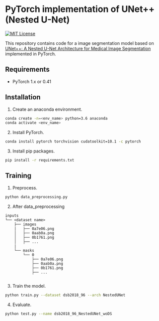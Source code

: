 # PyTorch implementation of UNet++ (Nested U-Net)
[![MIT License](http://img.shields.io/badge/license-MIT-blue.svg?style=flat)](LICENSE)

This repository contains code for a image segmentation model based on [UNet++: A Nested U-Net Architecture for Medical Image Segmentation](https://arxiv.org/abs/1807.10165) implemented in PyTorch.

## Requirements
- PyTorch 1.x or 0.41

## Installation
1. Create an anaconda environment.
```sh
conda create -n=<env_name> python=3.6 anaconda
conda activate <env_name>
```
2. Install PyTorch.
```sh
conda install pytorch torchvision cudatoolkit=10.1 -c pytorch
```
3. Install pip packages.
```sh
pip install -r requirements.txt
```

## Training 
1. Preprocess.
```sh
python data_preprocessing.py
```
2. After data_preprocessing
```
inputs
└── <dataset name>
    ├── images
    |   ├── 0a7e06.png
    │   ├── 0aab0a.png
    │   ├── 0b1761.png
    │   ├── ...
    |
    └── masks
        └── 0
            ├── 0a7e06.png
            ├── 0aab0a.png
            ├── 0b1761.png
            ├── ...
        
```
3. Train the model.
```sh
python train.py --dataset dsb2018_96 --arch NestedUNet
```
4. Evaluate.
```sh
python test.py --name dsb2018_96_NestedUNet_woDS
```
